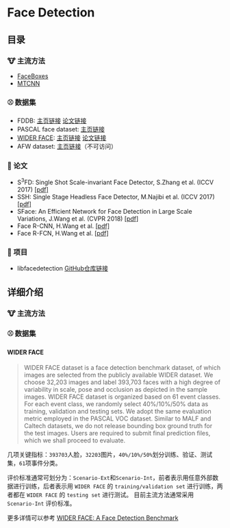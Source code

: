 # Face Detection

## 目录
### :cow: 主流方法

- [FaceBoxes](https://arxiv.org/pdf/1708.05234.pdf)
- [MTCNN](https://arxiv.org/pdf/1604.02878)



### :baseball: 数据集
- FDDB: [主页链接](http://vis-www.cs.umass.edu/fddb/) [论文链接](http://vis-www.cs.umass.edu/fddb/fddb.pdf)
- PASCAL face dataset: [主页链接](http://host.robots.ox.ac.uk/pascal/VOC/databases.html)
- [WIDER FACE](#WIDER-FACE): [主页链接](http://mmlab.ie.cuhk.edu.hk/projects/WIDERFace/) [论文链接](https://arxiv.org/pdf/1511.06523.pdf)
- AFW dataset: [主页链接](https://www.ics.uci.edu/~xzhu/face/)（不可访问）


### :notebook: 论文
- S<sup>3</sup>FD: Single Shot Scale-invariant Face Detector, S.Zhang et al. (ICCV 2017) [[pdf]](https://arxiv.org/pdf/1708.05237.pdf)
- SSH: Single Stage Headless Face Detector, M.Najibi et al. (ICCV 2017) [[pdf]](https://arxiv.org/pdf/1708.03979.pdf)
- SFace: An Efficient Network for Face Detection in Large Scale Variations, J.Wang et al. (CVPR 2018) [[pdf]](https://arxiv.org/pdf/1804.06559.pdf)
- Face R-CNN, H.Wang et al. [[pdf]](https://arxiv.org/pdf/1706.01061.pdf)
- Face R-FCN, H.Wang et al. [[pdf]](https://arxiv.org/pdf/1709.05256.pdf)


### :rocket: 项目
- libfacedetection [GitHub仓库链接](https://github.com/ShiqiYu/libfacedetection)



## 详细介绍

### :cow: 主流方法

### :baseball: 数据集
#### WIDER FACE
> WIDER FACE dataset is a face detection benchmark dataset, of which images are selected from the publicly available WIDER dataset. We choose 32,203 images and label 393,703 faces with a high degree of variability in scale, pose and occlusion as depicted in the sample images. WIDER FACE dataset is organized based on 61 event classes. For each event class, we randomly select 40%/10%/50% data as training, validation and testing sets. We adopt the same evaluation metric employed in the PASCAL VOC dataset. Similar to MALF and Caltech datasets, we do not release bounding box ground truth for the test images. Users are required to submit final prediction files, which we shall proceed to evaluate.

几项关键指标：`393703`人脸，`32203`图片，`40%/10%/50%`划分训练、验证、测试集，`61`项事件分类。

评价标准通常可划分为：`Scenario-Ext`和`Scenario-Int`，前者表示用任意外部数据进行训练，后者表示用 `WIDER FACE` 的 `training/validation set` 进行训练，两者都在 `WIDER FACE` 的 `testing set` 进行测试。
目前主流方法通常采用 `Scenario-Int` 评价标准。

更多详情可以参考 [WIDER FACE: A Face Detection Benchmark](http://mmlab.ie.cuhk.edu.hk/projects/WIDERFace/)



